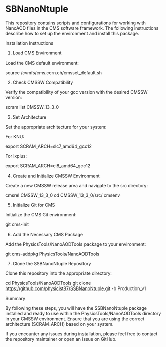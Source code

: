 # SBNanoNtuple

This repository contains scripts and configurations for working with NanoAOD files in the CMS software framework. The following instructions describe how to set up the environment and install this package.

Installation Instructions

1. Load CMS Environment

Load the CMS default environment:

source /cvmfs/cms.cern.ch/cmsset_default.sh

2. Check CMSSW Compatibility

Verify the compatibility of your gcc version with the desired CMSSW version:

scram list CMSSW_13_3_0

3. Set Architecture

Set the appropriate architecture for your system:

For KNU:

export SCRAM_ARCH=slc7_amd64_gcc12

For lxplus:

export SCRAM_ARCH=el8_amd64_gcc12

4. Create and Initialize CMSSW Environment

Create a new CMSSW release area and navigate to the src directory:

cmsrel CMSSW_13_3_0
cd CMSSW_13_3_0/src/
cmsenv

5. Initialize Git for CMS

Initialize the CMS Git environment:

git cms-init

6. Add the Necessary CMS Package

Add the PhysicsTools/NanoAODTools package to your environment:

git cms-addpkg PhysicsTools/NanoAODTools

7. Clone the SSBNanoNtuple Repository

Clone this repository into the appropriate directory:

cd PhysicsTools/NanoAODTools
git clone https://github.com/physicist87/SSBNanoNtuple.git -b Production_v1

Summary

By following these steps, you will have the SSBNanoNtuple package installed and ready to use within the PhysicsTools/NanoAODTools directory in your CMSSW environment. Ensure that you are using the correct architecture (SCRAM_ARCH) based on your system.

If you encounter any issues during installation, please feel free to contact the repository maintainer or open an issue on GitHub.


